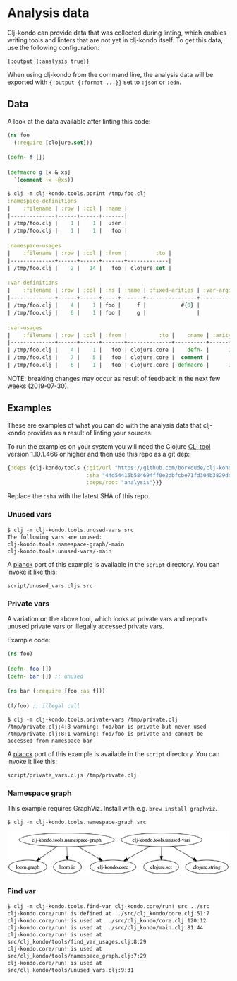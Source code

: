 # Analysis data

Clj-kondo can provide data that was collected during linting, which enables
writing tools and linters that are not yet in clj-kondo itself. To get this
data, use the following configuration:

``` shellsession
{:output {:analysis true}}
```

When using clj-kondo from the command line, the analysis data will be exported
with `{:output {:format ...}}` set to `:json` or `:edn`.

## Data

A look at the data available after linting this code:

``` clojure
(ns foo
  (:require [clojure.set]))

(defn- f [])

(defmacro g [x & xs]
  `(comment ~x ~@xs))
```

``` clojure
$ clj -m clj-kondo.tools.pprint /tmp/foo.clj
:namespace-definitions
|    :filename | :row | :col | :name |
|--------------+------+------+-------|
| /tmp/foo.clj |    1 |    1 |  user |
| /tmp/foo.clj |    1 |    1 |   foo |

:namespace-usages
|    :filename | :row | :col | :from |         :to |
|--------------+------+------+-------+-------------|
| /tmp/foo.clj |    2 |   14 |   foo | clojure.set |

:var-definitions
|    :filename | :row | :col | :ns | :name | :fixed-arities | :var-args-min-arity | :private | :macro |
|--------------+------+------+-----+-------+----------------+---------------------+----------+--------|
| /tmp/foo.clj |    4 |    1 | foo |     f |           #{0} |                     |     true |        |
| /tmp/foo.clj |    6 |    1 | foo |     g |                |                   1 |          |   true |

:var-usages
|    :filename | :row | :col | :from |          :to |    :name | :arity |
|--------------+------+------+-------+--------------+----------+--------|
| /tmp/foo.clj |    4 |    1 |   foo | clojure.core |    defn- |      2 |
| /tmp/foo.clj |    7 |    5 |   foo | clojure.core |  comment |        |
| /tmp/foo.clj |    6 |    1 |   foo | clojure.core | defmacro |      3 |
```

NOTE: breaking changes may occur as result of feedback in the next few weeks (2019-07-30).

## Examples

These are examples of what you can do with the analysis data that clj-kondo
provides as a result of linting your sources.

To run the examples on your system you will need the Clojure [CLI
tool](https://clojure.org/guides/getting_started) version 1.10.1.466 or higher
and then use this repo as a git dep:

``` clojure
{:deps {clj-kondo/tools {:git/url "https://github.com/borkdude/clj-kondo"
                         :sha "44d54415b584694ff0e2dbfcbe71fd304b3829dd"
                         :deps/root "analysis"}}}
```

Replace the `:sha` with the latest SHA of this repo.

### Unused vars

``` shellsession
$ clj -m clj-kondo.tools.unused-vars src
The following vars are unused:
clj-kondo.tools.namespace-graph/-main
clj-kondo.tools.unused-vars/-main
```

A [planck](https://planck-repl.org) port of this example is available in the
`script` directory. You can invoke it like this:

``` shellsession
script/unused_vars.cljs src
```

### Private vars

A variation on the above tool, which looks at private vars and reports unused
private vars or illegally accessed private vars.

Example code:

``` clojure
(ns foo)

(defn- foo [])
(defn- bar []) ;; unused

(ns bar (:require [foo :as f]))

(f/foo) ;; illegal call
```

``` shellsession
$ clj -m clj-kondo.tools.private-vars /tmp/private.clj
/tmp/private.clj:4:8 warning: foo/bar is private but never used
/tmp/private.clj:8:1 warning: foo/foo is private and cannot be accessed from namespace bar
```

A [planck](https://planck-repl.org) port of this example is available in the
`script` directory. You can invoke it like this:

``` shellsession
script/private_vars.cljs /tmp/private.clj
```

### Namespace graph

This example requires GraphViz. Install with e.g. `brew install graphviz`.

``` shellsession
$ clj -m clj-kondo.tools.namespace-graph src
```

<img src="assets/namespace-graph.png">

### Find var

``` shellsession
$ clj -m clj-kondo.tools.find-var clj-kondo.core/run! src ../src
clj-kondo.core/run! is defined at ../src/clj_kondo/core.clj:51:7
clj-kondo.core/run! is used at ../src/clj_kondo/core.clj:120:12
clj-kondo.core/run! is used at ../src/clj_kondo/main.clj:81:44
clj-kondo.core/run! is used at src/clj_kondo/tools/find_var_usages.clj:8:29
clj-kondo.core/run! is used at src/clj_kondo/tools/namespace_graph.clj:7:29
clj-kondo.core/run! is used at src/clj_kondo/tools/unused_vars.clj:9:31
```
